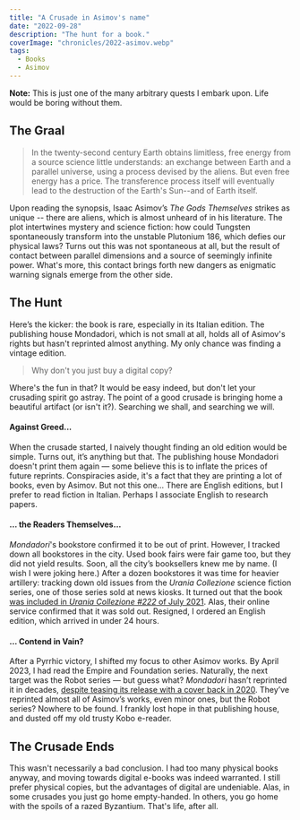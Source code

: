 ```yaml
---
title: "A Crusade in Asimov's name"
date: "2022-09-28"
description: "The hunt for a book."
coverImage: "chronicles/2022-asimov.webp"
tags:
  - Books
  - Asimov
---
```


**Note:** This is just one of the many arbitrary quests I embark upon. Life would be boring without them.

## The Graal

> In the twenty-second century Earth obtains limitless, free energy from a source science little understands: an exchange between Earth and a parallel universe, using a process devised by the aliens. But even free energy has a price. The transference process itself will eventually lead to the destruction of the Earth's Sun--and of Earth itself.

Upon reading the synopsis, Isaac Asimov’s _The Gods Themselves_ strikes as unique -- there are aliens, which is almost unheard of in his literature. The plot intertwines mystery and science fiction: how could Tungsten spontaneously transform into the unstable Plutonium 186, which defies our physical laws? Turns out this was not spontaneous at all, but the result of contact between parallel dimensions and a source of seemingly infinite power. What's more, this contact brings forth new dangers as enigmatic warning signals emerge from the other side.

## The Hunt

Here’s the kicker: the book is rare, especially in its Italian edition. The publishing house Mondadori, which is not small at all, holds all of Asimov's rights but hasn't reprinted almost anything. My only chance was finding a vintage edition.

> Why don't you just buy a digital copy?

Where's the fun in that? It would be easy indeed, but don't let your crusading spirit go astray. The point of a good crusade is bringing home a beautiful artifact (or isn't it?). Searching we shall, and searching we will.

#### Against Greed...

When the crusade started, I naively thought finding an old edition would be simple. Turns out, it’s anything but that. The publishing house Mondadori doesn't print them again — some believe this is to inflate the prices of future reprints. Conspiracies aside, it's a fact that they are printing a lot of books, even by Asimov. But not this one...
There are English editions, but I prefer to read fiction in Italian. Perhaps I associate English to research papers.

#### ... the Readers Themselves...

_Mondadori_'s bookstore confirmed it to be out of print. However, I tracked down all bookstores in the city. Used book fairs were fair game too, but they did not yield results. Soon, all the city’s booksellers knew me by name. (I wish I were joking here.)
After a dozen bookstores it was time for heavier artillery: tracking down old issues from the _Urania Collezione_ science fiction series, one of those series sold at news kiosks. It turned out that the book [was included in _Urania Collezione #222_ of July 2021](https://arretrati.mondadori.it/privati/fascicolo-n-20210222-di-urania-collezione.html). Alas, their online service confirmed that it was sold out.
Resigned, I ordered an English edition, which arrived in under 24 hours.

#### ... Contend in Vain?

After a Pyrrhic victory, I shifted my focus to other Asimov works. By April 2023, I had read the Empire and Foundation series. Naturally, the next target was the Robot series — but guess what?
_Mondadori_ hasn’t reprinted it in decades, [despite teasing its release with a cover back in 2020](https://www.facebook.com/oscarmondadorivault/posts/lettori-di-asimov-per-celebrare-il-centenario-della-nascita-dellimmenso-isaac-as/2694808057412598/?locale=it_IT). They’ve reprinted almost all of Asimov’s works, even minor ones, but the Robot series? Nowhere to be found. I frankly lost hope in that publishing house, and dusted off my old trusty Kobo e-reader.

## The Crusade Ends

This wasn't necessarily a bad conclusion. I had too many physical books anyway, and moving towards digital e-books was indeed warranted. I still prefer physical copies, but the advantages of digital are undeniable.
Alas, in some crusades you just go home empty-handed. In others, you go home with the spoils of a razed Byzantium. That's life, after all.

